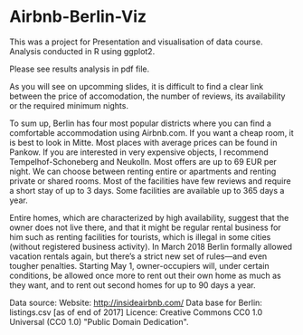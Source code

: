 # Airbnb-Berlin-Viz

This was a project for Presentation and visualisation of data course. Analysis conducted in R using ggplot2.

Please see results analysis in pdf file.

As you will see on upcomming slides, it is difficult to find a clear link between the price of accomodation, the number of reviews, its availability or the required minimum nights.

To sum up, Berlin has four most popular districts where you can find a comfortable accommodation using Airbnb.com. If you want a cheap room, it is best to look in Mitte. Most places with average prices can be found in Pankow. If you are interested in very expensive objects, I recommend Tempelhof-Schoneberg and Neukolln. Most offers are up to 69 EUR per night. We can choose between renting entire or apartments and renting private or shared rooms. Most of the facilities have few reviews and require a short stay of up to 3 days. Some facilities are available up to 365 days a year. 

Entire homes, which are characterized by high availability, suggest that the owner does not live there, and that it might be regular rental business for him such as renting facilities for tourists, which is illegal in some cities (without registered business activity).
In March 2018 Berlin formally allowed vacation rentals again, but there’s a strict new set of rules—and even tougher penalties.
Starting May 1, owner-occupiers will, under certain conditions, be allowed once more to rent out their own home as much as they want, and to rent out second homes for up to 90 days a year. 

Data source:
Website:  http://insideairbnb.com/
Data base for Berlin: listings.csv [as of end of 2017]
Licence: Creative Commons CC0 1.0 Universal (CC0 1.0) "Public Domain Dedication". 
